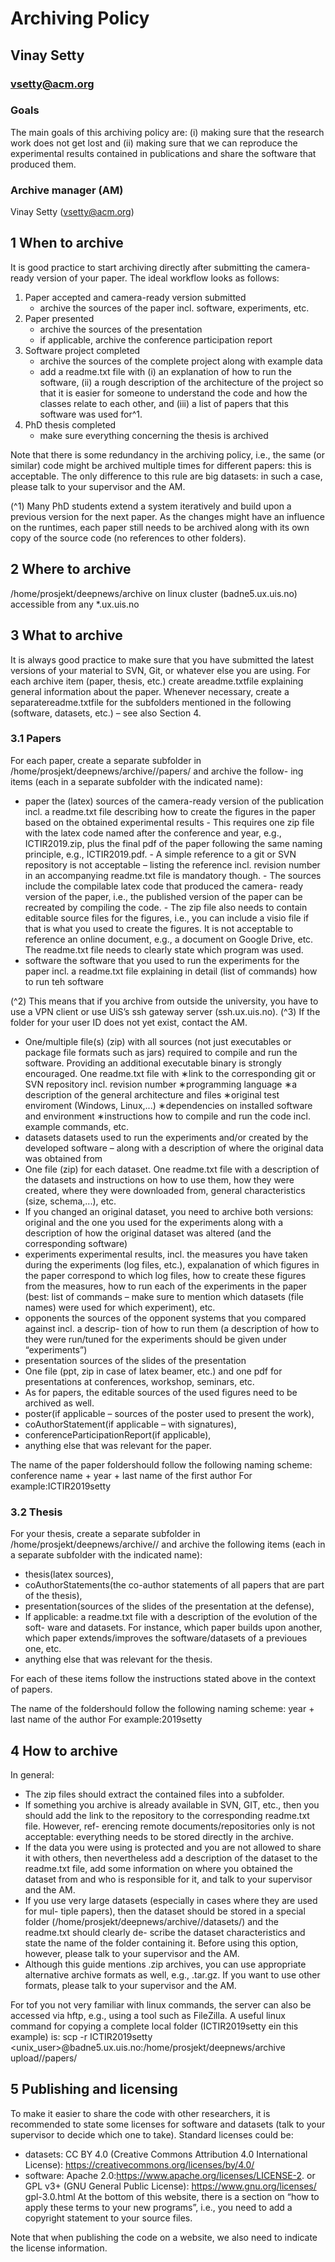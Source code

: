 # Archiving Policy

## Vinay Setty

### vsetty@acm.org

### Goals

The main goals of this archiving policy are: (i) making sure that the research work
does not get lost and (ii) making sure that we can reproduce the experimental results
contained in publications and share the software that produced them.

### Archive manager (AM)

Vinay Setty (vsetty@acm.org)

## 1 When to archive

It is good practice to start archiving directly after submitting the camera-ready version
of your paper. The ideal workflow looks as follows:

1. Paper accepted and camera-ready version submitted
    - archive the sources of the paper incl. software, experiments, etc.
2. Paper presented
    - archive the sources of the presentation
    - if applicable, archive the conference participation report
3. Software project completed
    - archive the sources of the complete project along with example data
    - add a readme.txt file with (i) an explanation of how to run the software, (ii)
       a rough description of the architecture of the project so that it is easier for
       someone to understand the code and how the classes relate to each other, and
       (iii) a list of papers that this software was used for^1.
4. PhD thesis completed
    - make sure everything concerning the thesis is archived

Note that there is some redundancy in the archiving policy, i.e., the same (or similar)
code might be archived multiple times for different papers: this is acceptable. The only
difference to this rule are big datasets: in such a case, please talk to your supervisor and
the AM.

(^1) Many PhD students extend a system iteratively and build upon a previous version for the next paper.
As the changes might have an influence on the runtimes, each paper still needs to be archived along
with its own copy of the source code (no references to other folders).


## 2 Where to archive

/home/prosjekt/deepnews/archive on linux cluster (badne5.ux.uis.no) accessible from any *.ux.uis.no

## 3 What to archive

It is always good practice to make sure that you have submitted the latest versions of
your material to SVN, Git, or whatever else you are using.
For each archive item (paper, thesis, etc.) create areadme.txtfile explaining general
information about the paper. Whenever necessary, create a separatereadme.txtfile for
the subfolders mentioned in the following (software, datasets, etc.) – see also Section 4.

### 3.1 Papers

For each paper, create a separate subfolder in
/home/prosjekt/deepnews/archive/<user>/papers/<newPaper> and archive the follow-
ing items (each in a separate subfolder with the indicated name):

- paper
    the (latex) sources of the camera-ready version of the publication incl. a
    readme.txt file describing how to create the figures in the paper based on the
    obtained experimental results
       - This requires one zip file with the latex code named after the conference and
          year, e.g., ICTIR2019.zip, plus the final pdf of the paper following the same
          naming principle, e.g., ICTIR2019.pdf.
       - A simple reference to a git or SVN repository is not acceptable – listing
          the reference incl. revision number in an accompanying readme.txt file is
          mandatory though.
       - The sources include the compilable latex code that produced the camera-
          ready version of the paper, i.e., the published version of the paper can be
          recreated by compiling the code.
       - The zip file also needs to contain editable source files for the figures, i.e., you
          can include a visio file if that is what you used to create the figures. It is
          not acceptable to reference an online document, e.g., a document on Google
          Drive, etc. The readme.txt file needs to clearly state which program was
          used.
- software
    the software that you used to run the experiments for the paper incl. a readme.txt
    file explaining in detail (list of commands) how to run teh software

(^2) This means that if you archive from outside the university, you have to use a VPN client or use UiS’s
ssh gateway server (ssh.ux.uis.no).
(^3) If the folder for your user ID does not yet exist, contact the AM.


- One/multiple file(s) (zip) with all sources (not just executables or package
    file formats such as jars) required to compile and run the software. Providing
    an additional executable binary is strongly encouraged. One readme.txt file
    with
       ∗link to the corresponding git or SVN repository incl. revision number
       ∗programming language
       ∗a description of the general architecture and files
       ∗original test enviroment (Windows, Linux,...)
       ∗dependencies on installed software and environment
       ∗instructions how to compile and run the code incl. example commands,
          etc.
- datasets
datasets used to run the experiments and/or created by the developed software –
along with a description of where the original data was obtained from
- One file (zip) for each dataset. One readme.txt file with a description of the
datasets and instructions on how to use them, how they were created, where
they were downloaded from, general characteristics (size, schema,...), etc.
- If you changed an original dataset, you need to archive both versions: original
and the one you used for the experiments along with a description of how the
original dataset was altered (and the corresponding software)
- experiments
experimental results, incl. the measures you have taken during the experiments
(log files, etc.), expalanation of which figures in the paper correspond to which
log files, how to create these figures from the measures, how to run each of the
experiments in the paper (best: list of commands – make sure to mention which
datasets (file names) were used for which experiment), etc.
- opponents
the sources of the opponent systems that you compared against incl. a descrip-
tion of how to run them (a description of how to they were run/tuned for the
experiments should be given under “experiments”)
- presentation
sources of the slides of the presentation
- One file (ppt, zip in case of latex beamer, etc.) and one pdf for presentations
at conferences, workshop, seminars, etc.
- As for papers, the editable sources of the used figures need to be archived as
well.
- poster(if applicable – sources of the poster used to present the work),
- coAuthorStatement(if applicable – with signatures),
- conferenceParticipationReport(if applicable),
- anything else that was relevant for the paper.

The name of the paper folder<newPaper>should follow the following naming scheme:
conference name + year + last name of the first author
For example:ICTIR2019setty


### 3.2 Thesis

For your thesis, create a separate subfolder in
/home/prosjekt/deepnews/archive/<user>/<userThesis> and archive the following items
(each in a separate subfolder with the indicated name):

- thesis(latex sources),
- coAuthorStatements(the co-author statements of all papers that are part of the
    thesis),
- presentation(sources of the slides of the presentation at the defense),
- If applicable: a readme.txt file with a description of the evolution of the soft-
    ware and datasets. For instance, which paper builds upon another, which paper
    extends/improves the software/datasets of a previoues one, etc.
- anything else that was relevant for the thesis.

For each of these items follow the instructions stated above in the context of papers.

The name of the folder<userThesis>should follow the following naming scheme:
year + last name of the author
For example:2019setty

## 4 How to archive

In general:

- The zip files should extract the contained files into a subfolder.
- If something you archive is already available in SVN, GIT, etc., then you should
    add the link to the repository to the corresponding readme.txt file. However, ref-
    erencing remote documents/repositories only is not acceptable: everything needs
    to be stored directly in the archive.
- If the data you were using is protected and you are not allowed to share it with
    others, then nevertheless add a description of the dataset to the readme.txt file, add
    some information on where you obtained the dataset from and who is responsible
    for it, and talk to your supervisor and the AM.
- If you use very large datasets (especially in cases where they are used for mul-
    tiple papers), then the dataset should be stored in a special folder (/home/prosjekt/deepnews/archive/<user>/datasets/) and the readme.txt should clearly de-
    scribe the dataset characteristics and state the name of the folder containing it.
    Before using this option, however, please talk to your supervisor and the AM.
- Although this guide mentions .zip archives, you can use appropriate alternative
    archive formats as well, e.g., .tar.gz. If you want to use other formats, please talk
    to your supervisor and the AM.

For tof you not very familiar with linux commands, the server can also be accessed
via hftp, e.g., using a tool such as FileZilla. A useful linux command for copying a
complete local folder (ICTIR2019setty ein this example) is:
scp -r ICTIR2019setty <unix_user>@badne5.ux.uis.no:/home/prosjekt/deepnews/archive
upload/<user>/papers/


## 5 Publishing and licensing

To make it easier to share the code with other researchers, it is recommended to state
some licenses for software and datasets (talk to your supervisor to decide which one to
take). Standard licenses could be:

- datasets: CC BY 4.0 (Creative Commons Attribution 4.0 International License):
    https://creativecommons.org/licenses/by/4.0/
- software: Apache 2.0:https://www.apache.org/licenses/LICENSE-2.
    or
    GPL v3+ (GNU General Public License): https://www.gnu.org/licenses/
    gpl-3.0.html
    At the bottom of this website, there is a section on “how to apply these terms to
    your new programs”, i.e., you need to add a copyright statement to your source
    files.

Note that when publishing the code on a website, we also need to indicate the license
information.


